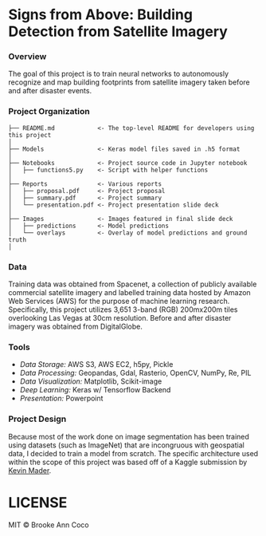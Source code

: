 # Signs from Above: Building Detection from Satellite Imagery

### Overview
The goal of this project is to train neural networks to autonomously recognize and map building footprints from satellite imagery taken before and after disaster events.  

### Project Organization
    ├── README.md            <- The top-level README for developers using this project
    │
    ├── Models               <- Keras model files saved in .h5 format
    │
    ├── Notebooks            <- Project source code in Jupyter notebook
    │   ├── functions5.py    <- Script with helper functions
    │
    ├── Reports              <- Various reports
    │   ├── proposal.pdf     <- Project proposal
    │   ├── summary.pdf      <- Project summary
    │   └── presentation.pdf <- Project presentation slide deck
    │
    ├── Images               <- Images featured in final slide deck
    │   ├── predictions      <- Model predictions
    │   └── overlays         <- Overlay of model predictions and ground truth
    │   

### Data
Training data was obtained from Spacenet, a collection of publicly available commercial satellite imagery and labelled training data hosted by Amazon Web Services (AWS) for the purpose of machine learning research. Specifically, this project utilizes 3,651 3-band (RGB) 200mx200m tiles overlooking Las Vegas at 30cm resolution. Before and after disaster imagery was obtained from DigitalGlobe.  

### Tools
* *Data Storage:* AWS S3, AWS EC2, h5py, Pickle
* *Data Processing:* Geopandas, Gdal, Rasterio, OpenCV, NumPy, Re, PIL
* *Data Visualization:* Matplotlib, Scikit-image
* *Deep Learning:* Keras w/ Tensorflow Backend
* *Presentation:* Powerpoint   

### Project Design
Because most of the work done on image segmentation has been trained using datasets (such as ImageNet) that are incongruous with geospatial data, I decided to train a model from scratch. The specific architecture used within the scope of this project was based off of a Kaggle submission by [Kevin Mader](https://www.kaggle.com/kmader/synthetic-word-ocr).

# LICENSE
MIT © Brooke Ann Coco
